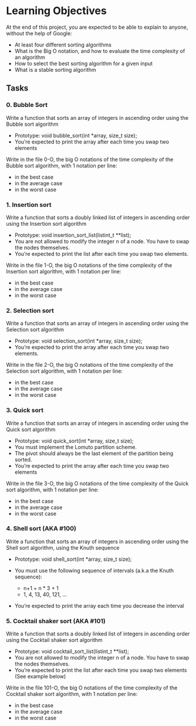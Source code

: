 # Learning Objectives
At the end of this project, you are expected to be able to explain to anyone, without the help of Google:

* At least four different sorting algorithms
* What is the Big O notation, and how to evaluate the time complexity of an algorithm
* How to select the best sorting algorithm for a given input
* What is a stable sorting algorithm

## Tasks

### 0. Bubble Sort
Write a function that sorts an array of integers in ascending order using the Bubble sort algorithm

* Prototype: void bubble_sort(int \*array, size_t size);
* You’re expected to print the array after each time you swap two elements

Write in the file 0-O, the big O notations of the time complexity of the Bubble sort algorithm, with 1 notation per line:
* in the best case
* in the average case
* in the worst case

### 1. Insertion sort
Write a function that sorts a doubly linked list of integers in ascending order using the Insertion sort algorithm
* Prototype: void insertion_sort_list(listint_t \*\*list);
* You are not allowed to modify the integer n of a node. You have to swap the nodes themselves.
* You’re expected to print the list after each time you swap two elements.

Write in the file 1-O, the big O notations of the time complexity of the Insertion sort algorithm, with 1 notation per line:
* in the best case
* in the average case
* in the worst case

### 2. Selection sort
Write a function that sorts an array of integers in ascending order using the Selection sort algorithm
* Prototype: void selection_sort(int \*array, size_t size);
* You’re expected to print the array after each time you swap two elements.

Write in the file 2-O, the big O notations of the time complexity of the Selection sort algorithm, with 1 notation per line:
* in the best case
* in the average case
* in the worst case

### 3. Quick sort
Write a function that sorts an array of integers in ascending order using the Quick sort algorithm
* Prototype: void quick_sort(int \*array, size_t size);
* You must implement the Lomuto partition scheme.
* The pivot should always be the last element of the partition being sorted.
* You’re expected to print the array after each time you swap two elements 

Write in the file 3-O, the big O notations of the time complexity of the Quick sort algorithm, with 1 notation per line:
* in the best case
* in the average case
* in the worst case

### 4. Shell sort (AKA #100)
Write a function that sorts an array of integers in ascending order using the Shell sort algorithm, using the Knuth sequence
* Prototype: void shell_sort(int \*array, size_t size);
* You must use the following sequence of intervals (a.k.a the Knuth sequence):
	* n+1 = n * 3 + 1
	* 1, 4, 13, 40, 121, ...

* You’re expected to print the array each time you decrease the interval

### 5. Cocktail shaker sort (AKA #101)
Write a function that sorts a doubly linked list of integers in ascending order using the Cocktail shaker sort algorithm
* Prototype: void cocktail_sort_list(listint_t \*\*list);
* You are not allowed to modify the integer n of a node. You have to swap the nodes themselves.
* You’re expected to print the list after each time you swap two elements (See example below)

Write in the file 101-O, the big O notations of the time complexity of the Cocktail shaker sort algorithm, with 1 notation per line:
* in the best case
* in the average case
* in the worst case
